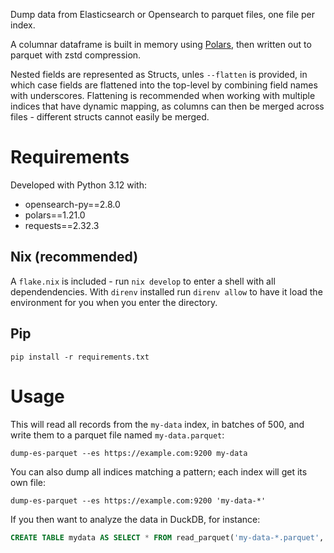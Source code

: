 Dump data from Elasticsearch or Opensearch to parquet files, one file per index. 

A columnar dataframe is built in memory using [Polars](https://docs.pola.rs/), then written out to parquet with zstd compression.

Nested fields are represented as Structs, unles `--flatten` is provided, in which case fields are flattened into the top-level by combining field names with underscores. Flattening is recommended when working with multiple indices that have dynamic mapping, as columns can then be merged across files - different structs cannot easily be merged.

# Requirements

Developed with Python 3.12 with:

- opensearch-py==2.8.0
- polars==1.21.0
- requests==2.32.3

## Nix (recommended)

A `flake.nix` is included - run `nix develop` to enter a shell with all dependendencies. 
With `direnv` installed run `direnv allow` to have it load the environment for you when you enter the directory.

## Pip

    pip install -r requirements.txt

# Usage

This will read all records from the `my-data` index, in batches of 500, and write them to a parquet file named `my-data.parquet`:

    dump-es-parquet --es https://example.com:9200 my-data

You can also dump all indices matching a pattern; each index will get its own file:

    dump-es-parquet --es https://example.com:9200 'my-data-*'

If you then want to analyze the data in DuckDB, for instance:

```sql
CREATE TABLE mydata AS SELECT * FROM read_parquet('my-data-*.parquet', union_by_name=true);
```
